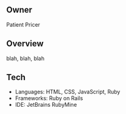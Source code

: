 Owner
------
Patient Pricer

Overview
--------
blah, blah, blah

Tech
----
* Languages: HTML, CSS, JavaScript, Ruby
* Frameworks: Ruby on Rails
* IDE: JetBrains RubyMine

